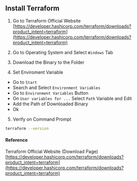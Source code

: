 ## Install Terraform

1. Go to Terraform Official Website
[https://developer.hashicorp.com/terraform/downloads?product_intent=terraform](https://developer.hashicorp.com/terraform/downloads?product_intent=terraform)

2. Go to Operating System and Select `Windows` Tab

3. Download the Binary to the Folder

4. Set Enviroment Variable
- Go to `Start`
- Search and Select `Environment Variables`
- Go to `Environment Variables` Button
- On `User variables for ...` Select `Path` Variable and Edit
- Add the Path of Downloaded Binary
- Ok

5. Verify on Command Prompt
```bash
terraform --version
```

#### Reference
Terraform Official Website (Download Page)
[https://developer.hashicorp.com/terraform/downloads?product_intent=terraform](https://developer.hashicorp.com/terraform/downloads?product_intent=terraform)
